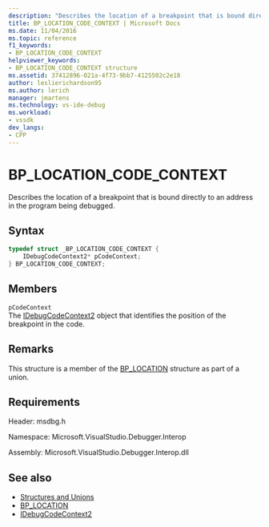```yaml
---
description: "Describes the location of a breakpoint that is bound directly to an address in the program being debugged."
title: BP_LOCATION_CODE_CONTEXT | Microsoft Docs
ms.date: 11/04/2016
ms.topic: reference
f1_keywords:
- BP_LOCATION_CODE_CONTEXT
helpviewer_keywords:
- BP_LOCATION_CODE_CONTEXT structure
ms.assetid: 37412896-021a-4f73-9bb7-4125502c2e18
author: leslierichardson95
ms.author: lerich
manager: jmartens
ms.technology: vs-ide-debug
ms.workload:
- vssdk
dev_langs:
- CPP
---
```

# BP_LOCATION_CODE_CONTEXT
Describes the location of a breakpoint that is bound directly to an address in the program being debugged.

## Syntax

```cpp
typedef struct _BP_LOCATION_CODE_CONTEXT {
    IDebugCodeContext2* pCodeContext;
} BP_LOCATION_CODE_CONTEXT;
```

## Members
`pCodeContext`\
The [IDebugCodeContext2](../../../extensibility/debugger/reference/idebugcodecontext2.md) object that identifies the position of the breakpoint in the code.

## Remarks
This structure is a member of the [BP_LOCATION](../../../extensibility/debugger/reference/bp-location.md) structure as part of a union.

## Requirements
Header: msdbg.h

Namespace: Microsoft.VisualStudio.Debugger.Interop

Assembly: Microsoft.VisualStudio.Debugger.Interop.dll

## See also
- [Structures and Unions](../../../extensibility/debugger/reference/structures-and-unions.md)
- [BP_LOCATION](../../../extensibility/debugger/reference/bp-location.md)
- [IDebugCodeContext2](../../../extensibility/debugger/reference/idebugcodecontext2.md)
